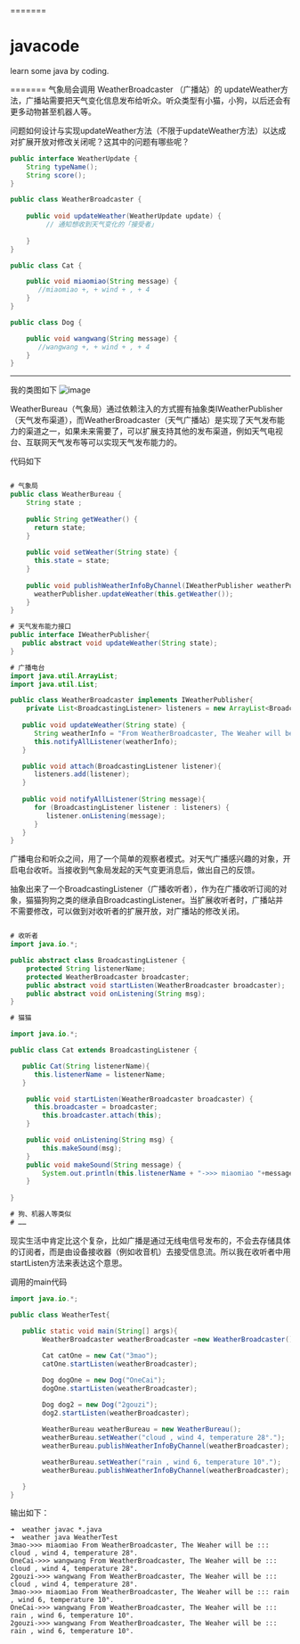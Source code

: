 =======
# javacode
learn some java by coding. 

=======
气象局会调用 WeatherBroadcaster （广播站）的 updateWeather方法，广播站需要把天气变化信息发布给听众。听众类型有小猫，小狗，以后还会有更多动物甚至机器人等。

问题如何设计与实现updateWeather方法（不限于updateWeather方法）以达成对扩展开放对修改关闭呢？这其中的问题有哪些呢？

``` java
public interface WeatherUpdate {
   	String typeName();
   	String score();
}

public class WeatherBroadcaster {
	
	public void updateWeather(WeatherUpdate update) {
	     // 通知想收到天气变化的「接受者」
         
	}
}

public class Cat {

    public void miaomiao(String message) {
       //miaomiao +, + wind + , + 4 
    }	
}

public class Dog {

    public void wangwang(String message) {
       //wangwang +, + wind + , + 4
    }	
}
```
------------------------------------------------------------------------------

我的类图如下
![image](http://note.youdao.com/yws/res/41859/ABDDDFE337584F5A827E9255B17D9A6B)

WeatherBureau（气象局）通过依赖注入的方式握有抽象类IWeatherPublisher（天气发布渠道），而WeatherBroadcaster（天气广播站）是实现了天气发布能力的渠道之一，如果未来需要了，可以扩展支持其他的发布渠道，例如天气电视台、互联网天气发布等可以实现天气发布能力的。

代码如下

``` java

# 气象局
public class WeatherBureau {
    String state ;
    
    public String getWeather() {
      return state;
    }
    
    public void setWeather(String state) {
      this.state = state;
    }
    
    public void publishWeatherInfoByChannel(IWeatherPublisher weatherPublisher) {
      weatherPublisher.updateWeather(this.getWeather());
    }
}

# 天气发布能力接口
public interface IWeatherPublisher{
   public abstract void updateWeather(String state);
}

# 广播电台
import java.util.ArrayList;
import java.util.List;

public class WeatherBroadcaster implements IWeatherPublisher{
	private List<BroadcastingListener> listeners = new ArrayList<BroadcastingListener>();
 
   public void updateWeather(String state) {
	  String weatherInfo = "From WeatherBroadcaster, The Weaher will be ::: " + state;
      this.notifyAllListener(weatherInfo);
   }

   public void attach(BroadcastingListener listener){
      listeners.add(listener);      
   }
 
   public void notifyAllListener(String message){
      for (BroadcastingListener listener : listeners) {
         listener.onListening(message);
      }
   }  
}

```

广播电台和听众之间，用了一个简单的观察者模式。对天气广播感兴趣的对象，开启电台收听。当接收到气象局发起的天气变更消息后，做出自己的反馈。

抽象出来了一个BroadcastingListener（广播收听者），作为在广播收听订阅的对象，猫猫狗狗之类的继承自BroadcastingListener。当扩展收听者时，广播站并不需要修改，可以做到对收听者的扩展开放，对广播站的修改关闭。

``` java

# 收听者
import java.io.*;

public abstract class BroadcastingListener {
	protected String listenerName;
   	protected WeatherBroadcaster broadcaster;
   	public abstract void startListen(WeatherBroadcaster broadcaster);
   	public abstract void onListening(String msg);
}

# 猫猫

import java.io.*;

public class Cat extends BroadcastingListener {

   public Cat(String listenerName){
      this.listenerName = listenerName;
   }

   	public void startListen(WeatherBroadcaster broadcaster) {
      this.broadcaster = broadcaster;
		this.broadcaster.attach(this);
    }

	public void onListening(String msg) {
		this.makeSound(msg);
    }
    public void makeSound(String message) {
		System.out.println(this.listenerName + "->>> miaomiao "+message);
    }
	
}

# 狗、机器人等类似
# ……

```

现实生活中肯定比这个复杂，比如广播是通过无线电信号发布的，不会去存储具体的订阅者，而是由设备接收器（例如收音机）去接受信息流。所以我在收听者中用startListen方法来表达这个意思。

调用的main代码
``` java
import java.io.*;

public class WeatherTest{
 
   public static void main(String[] args){
		WeatherBroadcaster weatherBroadcaster =new WeatherBroadcaster();

		Cat catOne = new Cat("3mao");
		catOne.startListen(weatherBroadcaster);

		Dog dogOne = new Dog("OneCai");
		dogOne.startListen(weatherBroadcaster);

		Dog dog2 = new Dog("2gouzi");
		dog2.startListen(weatherBroadcaster);
		
		WeatherBureau weatherBureau = new WeatherBureau();
		weatherBureau.setWeather("cloud , wind 4, temperature 28°.");
		weatherBureau.publishWeatherInfoByChannel(weatherBroadcaster);

		weatherBureau.setWeather("rain , wind 6, temperature 10°.");
		weatherBureau.publishWeatherInfoByChannel(weatherBroadcaster);

   }
}

```

输出如下：
``` shell
➜  weather javac *.java
➜  weather java WeatherTest
3mao->>> miaomiao From WeatherBroadcaster, The Weaher will be ::: cloud , wind 4, temperature 28°.
OneCai->>> wangwang From WeatherBroadcaster, The Weaher will be ::: cloud , wind 4, temperature 28°.
2gouzi->>> wangwang From WeatherBroadcaster, The Weaher will be ::: cloud , wind 4, temperature 28°.
3mao->>> miaomiao From WeatherBroadcaster, The Weaher will be ::: rain , wind 6, temperature 10°.
OneCai->>> wangwang From WeatherBroadcaster, The Weaher will be ::: rain , wind 6, temperature 10°.
2gouzi->>> wangwang From WeatherBroadcaster, The Weaher will be ::: rain , wind 6, temperature 10°.
```

